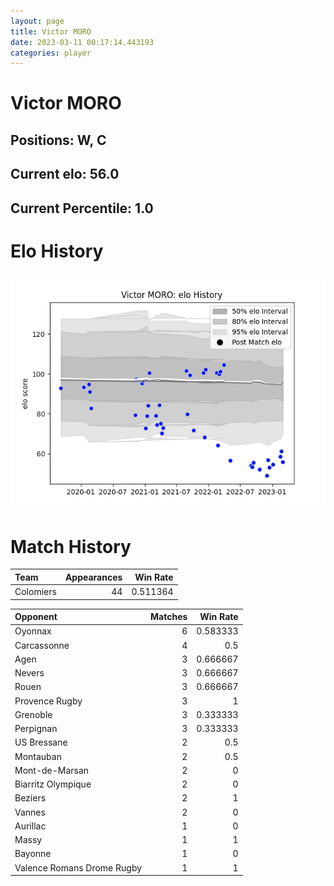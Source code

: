 ```yaml
---  
layout: page  
title: Victor MORO  
date: 2023-03-11 00:17:14.443193  
categories: player  
---
```

# Victor MORO

## Positions: W, C

## Current elo: 56.0

## Current Percentile: 1.0

# Elo History


![elo history](history_VictorMORO.png)
# Match History


| Team      |   Appearances |   Win Rate |
|:----------|--------------:|-----------:|
| Colomiers |            44 |   0.511364 |

| Opponent                   |   Matches |   Win Rate |
|:---------------------------|----------:|-----------:|
| Oyonnax                    |         6 |   0.583333 |
| Carcassonne                |         4 |   0.5      |
| Agen                       |         3 |   0.666667 |
| Nevers                     |         3 |   0.666667 |
| Rouen                      |         3 |   0.666667 |
| Provence Rugby             |         3 |   1        |
| Grenoble                   |         3 |   0.333333 |
| Perpignan                  |         3 |   0.333333 |
| US Bressane                |         2 |   0.5      |
| Montauban                  |         2 |   0.5      |
| Mont-de-Marsan             |         2 |   0        |
| Biarritz Olympique         |         2 |   0        |
| Beziers                    |         2 |   1        |
| Vannes                     |         2 |   0        |
| Aurillac                   |         1 |   0        |
| Massy                      |         1 |   1        |
| Bayonne                    |         1 |   0        |
| Valence Romans Drome Rugby |         1 |   1        |